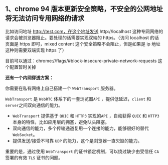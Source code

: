 ## 1、chrome 94 版本更新安全策略，不安全的公网地址将无法访问专用网络的请求

比如访问地址  http://test.com，在这个地址发送 http://localhost 这种专网网络的请求会被浏览器阻止。要处理的话需要实现双端的 https。（访问 localhost 的话页面是 https 即可，mixed content 这个安全策略不会阻止，但是如果是 ip 地址这种则需要双端实现 https 了）

目前可以通过：chrome://flags/#block-insecure-private-network-requests 这个配置暂时关掉

**还有一个内网穿透方案：**

你需要在私有网络上自己搭建一个 `WebTransport` 服务器。

`WebTransport` 是 `WebRTC` 体系下的一套浏览器`API` ，提供低延迟，`client` 和 `server`之间双向通信的能力。

- `WebTransport` 提供基于 `QUIC` 和 `HTTP3` 实现的`API` ，自动获得 `QUIC` 和 `HTTP3`本身的特性，比如应用层的拥塞，避免队头阻塞。
- 双向通信的能力，多个传输通道复用一个连接的能力，能够很好的替代 `WebSocket`。
- 提供发送/接受不可靠 `UDP` 的能力，这个是浏览器一直欠缺的能力。

重要的是，通过使用 `WebTransport` 的证书锁定机制，可以绕过缺少由受信任 `CA` 签署的有效 `TLS` 证书的问题。